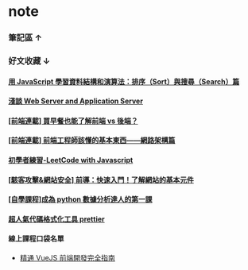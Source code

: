 # note

### 筆記區 ↑

### 好文收藏 ↓

#### [用 JavaScript 學習資料結構和演算法：排序（Sort）與搜尋（Search）篇](https://blog.kdchang.cc/2016/09/27/javascript-data-structure-algorithm-sort-and-search/?fbclid=IwAR2pLDYRRXd0REnufh0tH1RmXbzP-2AFErNQ5-zwJ4VOgg-5JUMlY1ywrMI)

#### [淺談 Web Server and Application Server](https://medium.com/@xumingyo/web-server-and-application-server-5a6d9c940eff)

#### [[前端連載] 買早餐也能了解前端 vs 後端？](https://noootown.wordpress.com/2016/03/23/frontend-backend-breakfast/)

#### [[前端連載] 前端工程師該懂的基本東西——網路架構篇](https://noootown.wordpress.com/2016/03/18/fontend-engineer-should-know-network-structure/)

#### [初學者練習-LeetCode with Javascript](https://skyyen999.gitbooks.io/-leetcode-with-javascript/content/)

#### [[駭客攻擊&網站安全] 前導：快速入門！了解網站的基本元件](https://medium.com/@jaydenlin/%E6%B7%BA%E8%AB%87%E9%A7%AD%E5%AE%A2%E6%94%BB%E6%93%8A-%E7%B6%B2%E7%AB%99%E5%AE%89%E5%85%A8-%E5%89%8D%E5%B0%8E-%E5%BF%AB%E9%80%9F%E5%85%A5%E9%96%80-%E4%BA%86%E8%A7%A3%E7%B6%B2%E7%AB%99%E7%9A%84%E5%9F%BA%E6%9C%AC%E5%85%83%E4%BB%B6-e379a86143cc)

#### [[自學課程]成為 python 數據分析達人的第一課](http://moocs.nccu.edu.tw/course/123/intro)

#### [超人氣代碼格式化工具 prettier](https://www.twblogs.net/a/5cc68fcebd9eee1ac30b5ccb)

#### 線上課程口袋名單

-   [精通 VueJS 前端開發完全指南](https://hiskio.com/courses/145)
